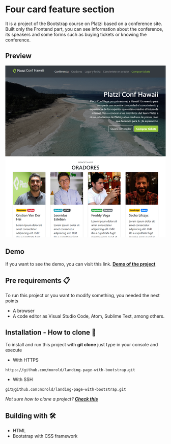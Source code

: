 # Four card feature section

It is a project of the Bootstrap course on Platzi based on a conference site. Built only the Frontend part, you can see information about the conference, its speakers and some forms such as buying tickets or knowing the conference.

## Preview

![Design preview for the site](./images/landing-page-with-bootstrap-desktop.png)

## Demo

If you want to see the demo, you can visit this link. **[Demo of the project](https://mxrold.github.io/landing-page-with-bootstrap/)**

## Pre requirements 📋

To run this project or you want to modify something, you needed the next points
- A browser
- A code editor as Visual Studio Code, Atom, Sublime Text, among others.

## Installation - How to clone 🚀

To install and run this project with __git clone__ just type in your console and execute
- With HTTPS
~~~
https://github.com/mxrold/landing-page-with-bootstrap.git
~~~
- With SSH
~~~
git@github.com:mxrold/landing-page-with-bootstrap.git
~~~

_Not sure how to clone a project? **[Check this](https://github.com/mxrold/how-to-clone-a-repository-in-github/blob/main/README.md)**_

## Building with 🛠️

- HTML
- Bootstrap with CSS framework
